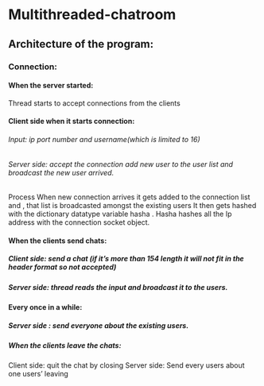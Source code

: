 # Multithreaded-chatroom
## Architecture of the program:
### Connection: 
#### When the server started:
Thread starts to accept connections from the clients
#### Client side when it starts connection:
###### Input: ip port number and username(which is limited to 16)
###### Server side: accept the connection add new user to the user list and broadcast the new user arrived.
Process When new connection arrives it gets added to the connection list and , that list is broadcasted amongst the existing users
It then gets hashed with the dictionary datatype variable hasha . Hasha hashes all the Ip address with the connection socket object.
	

#### When the clients send chats:
##### Client side: send a chat (if it’s more than 154 length it will not fit in the header format so not accepted)
##### Server side: thread reads the input and broadcast it to the users.

#### Every once in a while:
##### Server side : send everyone about the existing users.

##### When the clients leave the chats:
Client side: quit the chat by closing
Server side: Send every users about one users’ leaving
